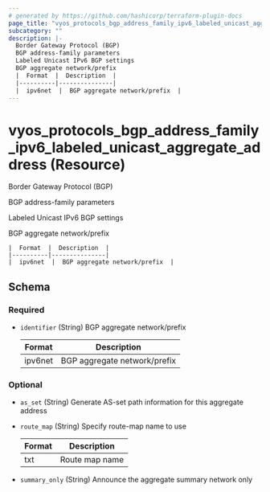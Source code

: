 ```yaml
---
# generated by https://github.com/hashicorp/terraform-plugin-docs
page_title: "vyos_protocols_bgp_address_family_ipv6_labeled_unicast_aggregate_address Resource - vyos"
subcategory: ""
description: |-
  Border Gateway Protocol (BGP)
  BGP address-family parameters
  Labeled Unicast IPv6 BGP settings
  BGP aggregate network/prefix
  |  Format  |  Description  |
  |----------|---------------|
  |  ipv6net  |  BGP aggregate network/prefix  |
---
```


# vyos_protocols_bgp_address_family_ipv6_labeled_unicast_aggregate_address (Resource)

Border Gateway Protocol (BGP)

BGP address-family parameters

Labeled Unicast IPv6 BGP settings

BGP aggregate network/prefix

    |  Format  |  Description  |
    |----------|---------------|
    |  ipv6net  |  BGP aggregate network/prefix  |



<!-- schema generated by tfplugindocs -->
## Schema

### Required

- `identifier` (String) BGP aggregate network/prefix

    |  Format  |  Description  |
    |----------|---------------|
    |  ipv6net  |  BGP aggregate network/prefix  |

### Optional

- `as_set` (String) Generate AS-set path information for this aggregate address
- `route_map` (String) Specify route-map name to use

    |  Format  |  Description  |
    |----------|---------------|
    |  txt  |  Route map name  |
- `summary_only` (String) Announce the aggregate summary network only
